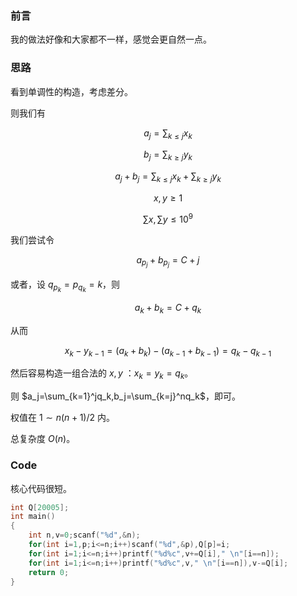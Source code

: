 ### 前言

我的做法好像和大家都不一样，感觉会更自然一点。

### 思路

看到单调性的构造，考虑差分。

则我们有

$$a_j=\sum_{k\le j}x_k$$

$$b_j=\sum_{k\ge j}y_k$$

$$a_j+b_j=\sum_{k\le j}x_k+\sum_{k\ge j}y_k$$

$$x,y\ge1$$

$$\sum x,\sum y\le10^9$$

我们尝试令

$$a_{p_j}+b_{p_j}=C+j$$

或者，设 $q_{p_k}=p_{q_k}=k$，则

$$a_k+b_k=C+q_k$$

从而

$$x_k-y_{k-1}=(a_k+b_k)-(a_{k-1}+b_{k-1})=q_k-q_{k-1}$$

然后容易构造一组合法的 $x,y$ ：$x_k=y_k=q_k$。

则 $a_j=\sum_{k=1}^jq_k,b_j=\sum_{k=j}^nq_k$，即可。

权值在 $1\sim n(n+1)/2$ 内。

总复杂度 $O(n)$。

### Code

核心代码很短。

```cpp
int Q[20005];
int main()
{
    int n,v=0;scanf("%d",&n);
    for(int i=1,p;i<=n;i++)scanf("%d",&p),Q[p]=i;
    for(int i=1;i<=n;i++)printf("%d%c",v+=Q[i]," \n"[i==n]);
    for(int i=1;i<=n;i++)printf("%d%c",v," \n"[i==n]),v-=Q[i];
    return 0;
}
```
